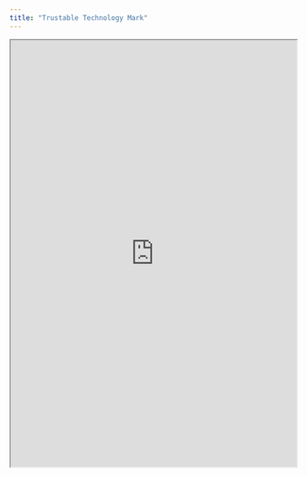 ```yaml
---
title: "Trustable Technology Mark"
---
```



<iframe height="750" width="100%" src="https://ewelton.github.io/ktest/wiki.html#Trustable%20Technology%20Mark"></iframe>
